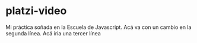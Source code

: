 # platzi-video
Mi práctica soñada en la Escuela de Javascript.
Acá va con un cambio en la segunda línea.
Acá iria una tercer línea
